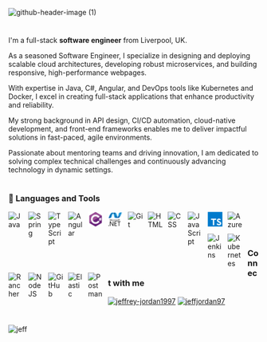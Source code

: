 
![github-header-image (1)](https://github.com/user-attachments/assets/5fd1c5b8-5b07-4c26-a52c-7463c7145491)
<!--
**jeffjordan97/jeffjordan97** is a ✨ _special_ ✨ repository because its `README.md` (this file) appears on your GitHub profile.

Here are some ideas to get you started:

- 🔭 I’m currently working on ...
- 🌱 I’m currently learning ...
- 👯 I’m looking to collaborate on ...
- 🤔 I’m looking for help with ...
- 💬 Ask me about ...
- 📫 How to reach me: ...
- 😄 Pronouns: ...
- ⚡ Fun fact: ...
-->
#
<p>I'm a full-stack <b>software engineer</b> from Liverpool, UK.</p>

<p>As a seasoned Software Engineer, I specialize in designing and deploying scalable cloud architectures, developing robust microservices, and building responsive, high-performance webpages.<br />
<p>With expertise in Java, C#, Angular, and DevOps tools like Kubernetes and Docker, I excel in creating full-stack applications that enhance productivity and reliability.<br />
<p>My strong background in API design, CI/CD automation, cloud-native development, and front-end frameworks enables me to deliver impactful solutions in fast-paced, agile environments. <br />
<p>Passionate about mentoring teams and driving innovation, I am dedicated to solving complex technical challenges and continuously advancing technology in dynamic settings.</p>

#

<h3 align="left">🧰 Languages and Tools</h3>
<img align="left" alt="Java" width="30px" style="padding-right:10px; padding-bottom:10px;" src="https://cdn.jsdelivr.net/gh/devicons/devicon/icons/java/java-original.svg"/>
<img align="left" alt="Spring" width="30px" style="padding-right:10px; padding-bottom:10px" src="https://cdn.jsdelivr.net/gh/devicons/devicon/icons/spring/spring-original.svg" />
<img align="left" alt="TypeScript" width="30px" style="padding-right:10px; padding-bottom:10px" src="https://cdn.jsdelivr.net/gh/devicons/devicon/icons/typescript/typescript-plain.svg" />
<img align="left" alt="Angular" width="30px" style="padding-right:10px; padding-bottom:10px" src="https://cdn.jsdelivr.net/gh/devicons/devicon/icons/angularjs/angularjs-plain.svg" />
<img align="left" alt="C#" width="30px" style="padding-right:10px; padding-bottom:10px" src="https://raw.githubusercontent.com/devicons/devicon/master/icons/csharp/csharp-original.svg" />
<img align="left" alt=".NET" width="30px" style="padding-right:10px; padding-bottom:10px" src="https://raw.githubusercontent.com/devicons/devicon/master/icons/dot-net/dot-net-original-wordmark.svg" />
<img align="left" alt="Git" width="30px" style="padding-right:10px; padding-bottom:10px" src="https://cdn.jsdelivr.net/gh/devicons/devicon/icons/git/git-original.svg" />
<img align="left" alt="HTML" width="30px" style="padding-right:10px; padding-bottom:10px" src="https://cdn.jsdelivr.net/gh/devicons/devicon/icons/html5/html5-plain.svg" />
<img align="left" alt="CSS" width="30px" style="padding-right:10px; padding-bottom:10px" src="https://cdn.jsdelivr.net/gh/devicons/devicon/icons/css3/css3-plain.svg" />
<img align="left" alt="JavaScript" width="30px" style="padding-right:10px; padding-bottom:10px" src="https://cdn.jsdelivr.net/gh/devicons/devicon/icons/javascript/javascript-plain.svg" />
<img align="left" alt="TypeScript" width="30px" style="padding-right:10px; padding-bottom:10px" src="https://raw.githubusercontent.com/devicons/devicon/master/icons/typescript/typescript-original.svg" />
<img align="left" alt="Azure" width="30px" style="padding-right:10px; padding-bottom:10px" src="https://www.vectorlogo.zone/logos/microsoft_azure/microsoft_azure-icon.svg" />
<img align="left" alt="Jenkins" width="30px" style="padding-right:10px; padding-bottom:10px" src="https://www.vectorlogo.zone/logos/jenkins/jenkins-icon.svg" />
<img align="left" alt="Kubernetes" width="30px" style="padding-right:10px; padding-bottom:10px" src="https://www.vectorlogo.zone/logos/kubernetes/kubernetes-icon.svg" />
<img align="left" alt="Rancher" width="30px" style="padding-right:10px; padding-bottom:10px" src="https://seeklogo.com/images/R/rancher-logo-73FFF3C1F7-seeklogo.com.png" />
<img align="left" alt="NodeJS" width="30px" style="padding-right:10px; padding-bottom:10px" src="https://cdn.jsdelivr.net/gh/devicons/devicon/icons/nodejs/nodejs-original.svg" />
<img align="left" alt="GitHub" width="30px" style="padding-right:10px; padding-bottom:10px" src="https://cdn.jsdelivr.net/gh/devicons/devicon/icons/github/github-original.svg" />
<img align="left" alt="Elastic" width="30px" style="padding-right:10px; padding-bottom:10px" src="https://www.vectorlogo.zone/logos/elastic/elastic-icon.svg" />
<img align="left" alt="Postman" width="30px" style="padding-right:10px; padding-bottom:10px" src="https://www.vectorlogo.zone/logos/getpostman/getpostman-icon.svg" /><br /><br />

#

<h3 align="left">Connect with me</h3>
<p align="left">
<a href="https://linkedin.com/in/jeffrey-jordan1997" target="blank"><img align="center" src="https://raw.githubusercontent.com/rahuldkjain/github-profile-readme-generator/master/src/images/icons/Social/linked-in-alt.svg" alt="jeffrey-jordan1997" height="30" width="40" /></a>
<a href="https://instagram.com/jeffjordan97" target="blank"><img align="center" src="https://raw.githubusercontent.com/rahuldkjain/github-profile-readme-generator/master/src/images/icons/Social/instagram.svg" alt="jeffjordan97" height="30" width="40" /></a>
</p>

#

![jeff](https://github.com/user-attachments/assets/b73cf60c-16ba-42df-b33b-e1008b8cd44f)
